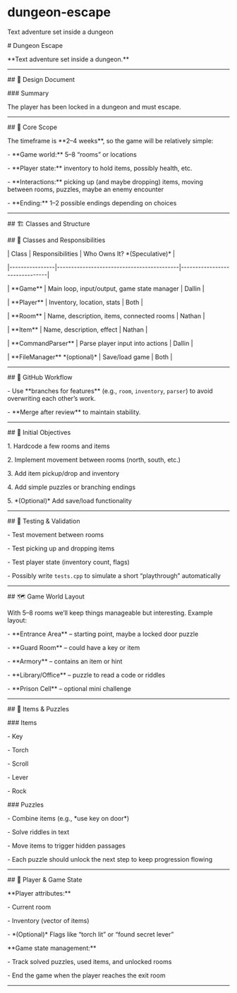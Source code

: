 # dungeon-escape

Text adventure set inside a dungeon

\# Dungeon Escape



\*\*Text adventure set inside a dungeon.\*\*



---



\## 📖 Design Document



\### Summary

The player has been locked in a dungeon and must escape.



---



\## 🎯 Core Scope

The timeframe is \*\*2–4 weeks\*\*, so the game will be relatively simple:



\- \*\*Game world:\*\* 5–8 “rooms” or locations  

\- \*\*Player state:\*\* inventory to hold items, possibly health, etc.  

\- \*\*Interactions:\*\* picking up (and maybe dropping) items, moving between rooms, puzzles, maybe an enemy encounter  

\- \*\*Ending:\*\* 1–2 possible endings depending on choices  



---



\## 🏗️ Classes and Structure



\## 📂 Classes and Responsibilities



| Class          | Responsibilities                          | Who Owns It? \*(Speculative)\* |

|----------------|-------------------------------------------|-------------------------------|

| \*\*Game\*\*       | Main loop, input/output, game state manager | Dallin                        |

| \*\*Player\*\*     | Inventory, location, stats                | Both                          |

| \*\*Room\*\*       | Name, description, items, connected rooms | Nathan                        |

| \*\*Item\*\*       | Name, description, effect                 | Nathan                        |

| \*\*CommandParser\*\* | Parse player input into actions        | Dallin                        |

| \*\*FileManager\*\* \*(optional)\* | Save/load game              | Both                          |





---



\## 🌱 GitHub Workflow

\- Use \*\*branches for features\*\* (e.g., `room`, `inventory`, `parser`) to avoid overwriting each other’s work.  

\- \*\*Merge after review\*\* to maintain stability.  



---



\## 🥅 Initial Objectives

1\. Hardcode a few rooms and items  

2\. Implement movement between rooms (north, south, etc.)  

3\. Add item pickup/drop and inventory  

4\. Add simple puzzles or branching endings  

5\. \*(Optional)\* Add save/load functionality  



---



\## 🧪 Testing \& Validation

\- Test movement between rooms  

\- Test picking up and dropping items  

\- Test player state (inventory count, flags)  

\- Possibly write `tests.cpp` to simulate a short “playthrough” automatically  



---



\## 🗺️ Game World Layout

With 5–8 rooms we’ll keep things manageable but interesting. Example layout:  



\- \*\*Entrance Area\*\* – starting point, maybe a locked door puzzle  

\- \*\*Guard Room\*\* – could have a key or item  

\- \*\*Armory\*\* – contains an item or hint  

\- \*\*Library/Office\*\* – puzzle to read a code or riddles  

\- \*\*Prison Cell\*\* – optional mini challenge  



---



\## 🔑 Items \& Puzzles

\### Items

\- Key  

\- Torch  

\- Scroll  

\- Lever  

\- Rock  



\### Puzzles

\- Combine items (e.g., \*use key on door\*)  

\- Solve riddles in text  

\- Move items to trigger hidden passages  

\- Each puzzle should unlock the next step to keep progression flowing  



---



\## 👤 Player \& Game State

\*\*Player attributes:\*\*

\- Current room  

\- Inventory (vector of items)  

\- \*(Optional)\* Flags like “torch lit” or “found secret lever”  



\*\*Game state management:\*\*

\- Track solved puzzles, used items, and unlocked rooms  

\- End the game when the player reaches the exit room  



---



